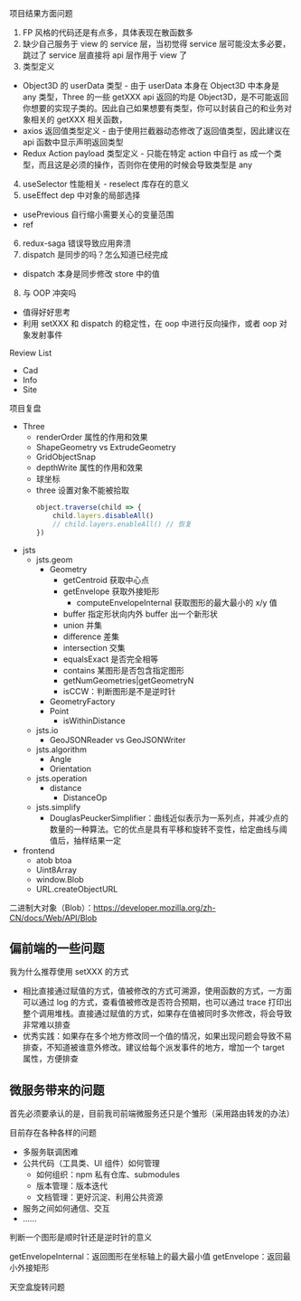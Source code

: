 项目结果方面问题
1. FP 风格的代码还是有点多，具体表现在散函数多
2. 缺少自己服务于 view 的 service 层，当初觉得 service 层可能没太多必要，跳过了 service 层直接将 api 层作用于 view 了
3. 类型定义
  * Object3D 的 userData 类型 - 由于 userData 本身在 Object3D 中本身是 any 类型，Three 的一些 getXXX api 返回的均是 Object3D，是不可能返回你想要的实现子类的。因此自己如果想要有类型，你可以封装自己的和业务对象相关的 getXXX 相关函数，
  * axios 返回值类型定义 - 由于使用拦截器动态修改了返回值类型，因此建议在 api 函数中显示声明返回类型
  * Redux Action payload 类型定义 - 只能在特定 action 中自行 as 成一个类型，而且这是必须的操作，否则你在使用的时候会导致类型是 any
4. useSelector 性能相关 - reselect 库存在的意义
5. useEffect dep 中对象的局部选择
  * usePrevious 自行缩小需要关心的变量范围
  * ref
6. redux-saga 错误导致应用奔溃
7. dispatch 是同步的吗？怎么知道已经完成
  * dispatch 本身是同步修改 store 中的值
8. 与 OOP 冲突吗
  * 值得好好思考
  * 利用 setXXX 和 dispatch 的稳定性，在 oop 中进行反向操作，或者 oop 对象发射事件

Review List
* Cad
* Info
* Site

项目复盘
* Three
  * renderOrder 属性的作用和效果
  * ShapeGeometry vs ExtrudeGeometry
  * GridObjectSnap
  * depthWrite 属性的作用和效果
  * 球坐标
  * three 设置对象不能被拾取
    ```js
    object.traverse(child => {
        child.layers.disableAll()
        // child.layers.enableAll() // 恢复
    })
    ```
* jsts
  * jsts.geom
    * Geometry
      * getCentroid 获取中心点
      * getEnvelope 获取外接矩形
        * computeEnvelopeInternal 获取图形的最大最小的 x/y 值
      * buffer 指定形状向内外 buffer 出一个新形状
      * union 并集
      * difference 差集
      * intersection 交集
      * equalsExact 是否完全相等
      * contains 某图形是否包含指定图形
      * getNumGeometries|getGeometryN
      * isCCW：判断图形是不是逆时针
    * GeometryFactory
    * Point
      * isWithinDistance
  * jsts.io
    * GeoJSONReader vs GeoJSONWriter
  * jsts.algorithm
    * Angle
    * Orientation
  * jsts.operation
    * distance
      * DistanceOp
  * jsts.simplify
    * DouglasPeuckerSimplifier：曲线近似表示为一系列点，并减少点的数量的一种算法。它的优点是具有平移和旋转不变性，给定曲线与阈值后，抽样结果一定
* frontend
  * atob btoa
  * Uint8Array
  * window.Blob
  * URL.createObjectURL

二进制大对象（Blob）：https://developer.mozilla.org/zh-CN/docs/Web/API/Blob

## 偏前端的一些问题
我为什么推荐使用 setXXX 的方式
* 相比直接通过赋值的方式，值被修改的方式可溯源，使用函数的方式，一方面可以通过 log 的方式，查看值被修改是否符合预期，也可以通过 trace 打印出整个调用堆栈。直接通过赋值的方式，如果存在值被同时多次修改，将会导致非常难以排查
* 优秀实践：如果存在多个地方修改同一个值的情况，如果出现问题会导致不易排查，不知道被谁意外修改。建议给每个派发事件的地方，增加一个 target 属性，方便排查

## 微服务带来的问题
首先必须要承认的是，目前我司前端微服务还只是个雏形（采用路由转发的办法）

目前存在各种各样的问题
* 多服务联调困难
* 公共代码（工具类、UI 组件）如何管理
  * 如何组织：npm 私有仓库、submodules
  * 版本管理：版本迭代
  * 文档管理：更好沉淀、利用公共资源
* 服务之间如何通信、交互
* ……


判断一个图形是顺时针还是逆时针的意义

getEnvelopeInternal：返回图形在坐标轴上的最大最小值
getEnvelope：返回最小外接矩形

天空盒旋转问题